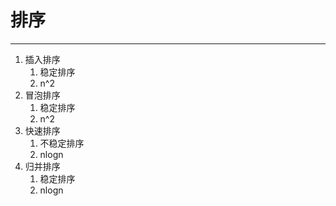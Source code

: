 # 排序

---

1. 插入排序
	1. 稳定排序
	2. n^2
2. 冒泡排序
	1. 稳定排序
	2. n^2
3. 快速排序
	1. 不稳定排序
	2. nlogn
4. 归并排序
	1. 稳定排序
	2. nlogn
